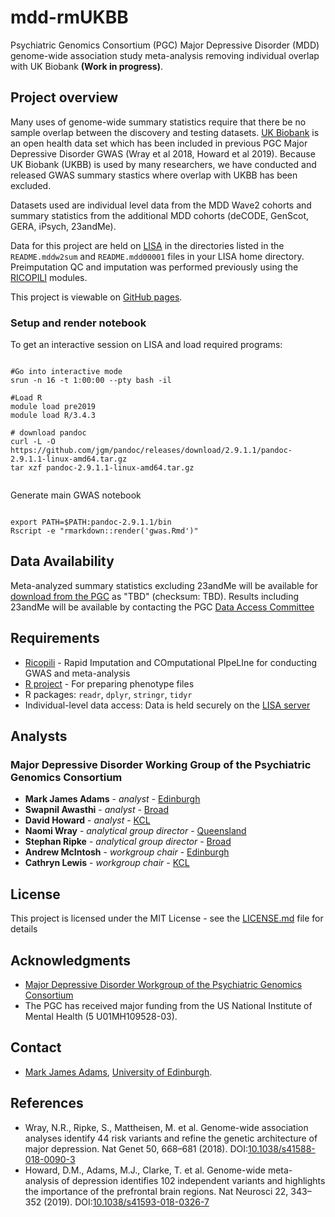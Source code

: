 # mdd-rmUKBB
Psychiatric Genomics Consortium (PGC) Major Depressive Disorder (MDD) genome-wide association study meta-analysis removing individual overlap with UK Biobank **(Work in progress)**.

## Project overview

Many uses of genome-wide summary statistics require that there be no sample overlap between the discovery and testing datasets. [UK Biobank](https://www.ukbiobank.ac.uk/) is an open health data set which has been included in previous PGC Major Depressive Disorder GWAS (Wray et al 2018, Howard et al 2019). Because UK Biobank (UKBB) is used by many researchers, we have conducted and released GWAS summary stastics where overlap with UKBB has been excluded.

Datasets used are individual level data from the MDD Wave2 cohorts and summary statistics from the additional MDD cohorts (deCODE, GenScot, GERA, iPsych, 23andMe).

Data for this project are held on [LISA](http://geneticcluster.org/) in the directories listed in the `README.mddw2sum` and `README.mdd00001` files in your LISA home directory. Preimputation QC and imputation was performed previously using the [RICOPILI](https://sites.google.com/a/broadinstitute.org/ricopili) modules.

This project is viewable on [GitHub pages](https://psychiatric-genomics-consortium.github.io/mdd-rmUKBB/).


### Setup and render notebook

To get an interactive session on LISA and load required programs:

```{bash, eval=FALSE}

#Go into interactive mode
srun -n 16 -t 1:00:00 --pty bash -il

#Load R
module load pre2019
module load R/3.4.3

# download pandoc
curl -L -O https://github.com/jgm/pandoc/releases/download/2.9.1.1/pandoc-2.9.1.1-linux-amd64.tar.gz
tar xzf pandoc-2.9.1.1-linux-amd64.tar.gz


```

Generate main GWAS notebook

```{bash, eval=FALSE}

export PATH=$PATH:pandoc-2.9.1.1/bin
Rscript -e "rmarkdown::render('gwas.Rmd')"

```


## Data Availability

Meta-analyzed summary statistics excluding 23andMe will be available for [download from the PGC](https://www.med.unc.edu/pgc/results-and-downloads/mdd/) as "TBD" (checksum: TBD). Results including 23andMe will be available by contacting the PGC [Data Access Committee](https://www.med.unc.edu/pgc/shared-methods/open-source-philosophy/)

## Requirements

* [Ricopili](https://sites.google.com/a/broadinstitute.org/ricopili/) - Rapid Imputation and COmputational PIpeLIne for conducting GWAS and meta-analysis
* [R project](https://www.r-project.org/) - For preparing phenotype files
* R packages: `readr`, `dplyr`, `stringr`, `tidyr`
* Individual-level data access: Data is held securely on the [LISA server](http://geneticcluster.org/)

## Analysts

### Major Depressive Disorder Working Group of the Psychiatric Genomics Consortium

* **Mark James Adams** - *analyst* - [Edinburgh](https://mhdss.ac.uk)
* **Swapnil Awasthi** - *analyst* - [Broad](https://www.broadinstitute.org/)
* **David Howard** - *analyst* - [KCL](https://www.kcl.ac.uk/)
* **Naomi Wray** - *analytical group director* - [Queensland](https://cnsgenomics.com/)
* **Stephan Ripke** - *analytical group director* - [Broad](https://www.broadinstitute.org/)
* **Andrew McIntosh** - *workgroup chair* - [Edinburgh](https://mhdss.ac.uk)
* **Cathryn Lewis** - *workgroup chair* - [KCL](https://www.kcl.ac.uk/)

## License

This project is licensed under the MIT License - see the [LICENSE.md](LICENSE.md) file for details

## Acknowledgments

* [Major Depressive Disorder Workgroup of the Psychiatric Genomics Consortium](https://www.med.unc.edu/pgc/pgc-workgroups/major-depressive-disorder/)
* The PGC has received major funding from the US National Institute of Mental Health (5 U01MH109528-03).

## Contact

- [Mark James Adams](mailto:mark.adams@ed.ac.uk), [University of Edinburgh](https://www.ed.ac.uk/profile/dr-mark-james-adams).

## References

* Wray, N.R., Ripke, S., Mattheisen, M. et al. Genome-wide association analyses identify 44 risk variants and refine the genetic architecture of major depression. Nat Genet 50, 668–681 (2018). DOI:[10.1038/s41588-018-0090-3](https://doi.org/10.1038/s41588-018-0090-3)
* Howard, D.M., Adams, M.J., Clarke, T. et al. Genome-wide meta-analysis of depression identifies 102 independent variants and highlights the importance of the prefrontal brain regions. Nat Neurosci 22, 343–352 (2019). DOI:[10.1038/s41593-018-0326-7](https://doi.org/10.1038/s41593-018-0326-7)

